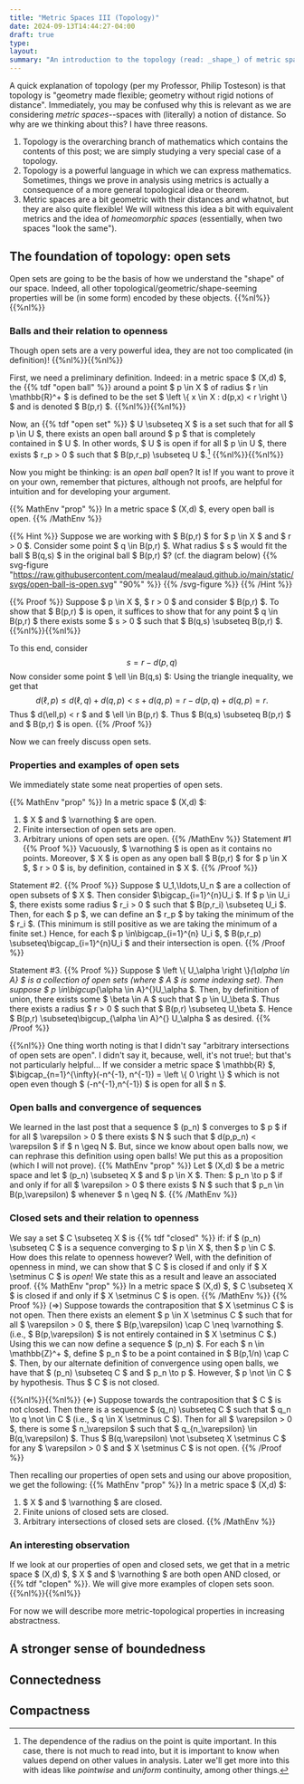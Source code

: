 ```yaml
---
title: "Metric Spaces III (Topology)"
date: 2024-09-13T14:44:27-04:00
draft: true
type:
layout:
summary: "An introduction to the topology (read: _shape_) of metric spaces."
---
```


A quick explanation of topology (per my Professor, Philip Tosteson) is that topology is "geometry made flexible; geometry without rigid notions of distance".
Immediately, you may be confused why this is relevant as we are considering _metric spaces_--spaces with (literally) a notion of distance.
So why are we thinking about this?
I have three reasons.
1. Topology is the overarching branch of mathematics which contains the contents of this post; we are simply studying a very special case of a topology.
2. Topology is a powerful language in which we can express mathematics. 
Sometimes, things we prove in analysis using metrics is actually a consequence of a more general topological idea or theorem. 
3. Metric spaces are a bit geometric with their distances and whatnot, but they are also quite flexible! 
We will witness this idea a bit with equivalent metrics and the idea of _homeomorphic spaces_ (essentially, when two spaces "look the same").


## The foundation of topology: open sets

Open sets are going to be the basis of how we understand the "shape" of our space. 
Indeed, all other topological/geometric/shape-seeming properties will be (in some form) encoded by these objects.
{{%nl%}}{{%nl%}}


### Balls and their relation to openness

Though open sets are a very powerful idea, they are not too complicated (in definition)! 
{{%nl%}}{{%nl%}}

First, we need a preliminary definition.
Indeed: in a metric space $ (X,d) $, the {{% tdf "open ball" %}} around a point $ p \in X $ of radius $ r \in \mathbb{R}^+ $ is defined to be the set $ \left \\{ x \in X : d(p,x) < r \right \\}  $ and is denoted $ B(p,r) $.
{{%nl%}}{{%nl%}}

Now, an {{% tdf "open set" %}} $ U \subseteq X $ is a set such that for all $ p \in U $, there exists an open ball around $ p $ that is completely contained in $ U $. 
In other words, $ U $ is open if for all $ p \in U $, there exists $ r_p > 0 $ such that $ B(p,r_p) \subseteq U $.[^radius is dependent on the point]
{{%nl%}}{{%nl%}}

Now you might be thinking: is an _open ball_ open? 
It is! 
If you want to prove it on your own, remember that pictures, although not proofs, are helpful for intuition and for developing your argument.

{{% MathEnv "prop" %}}
In a metric space $ (X,d) $, every open ball is open.
{{% /MathEnv %}}

{{% Hint %}}
Suppose we are working with $ B(p,r) $ for $ p \in X $ and $ r > 0 $. 
Consider some point $ q \in B(p,r) $. 
What radius $ s $ would fit the ball $ B(q,s) $ in the original ball $ B(p,r) $? (cf. the diagram below)
{{% svg-figure "https://raw.githubusercontent.com/mealaud/mealaud.github.io/main/static/svgs/open-ball-is-open.svg" "90%" %}}
{{%  /svg-figure %}}
{{% /Hint %}}

{{% Proof %}}
Suppose $ p \in X $, $ r > 0 $ and consider $ B(p,r) $. 
To show that $ B(p,r) $ is open, it suffices to show that for any point $ q \in B(p,r) $ there exists some $ s > 0 $ such that $ B(q,s) \subseteq B(p,r) $. 
{{%nl%}}{{%nl%}}

To this end, consider 
$$\begin{equation}
    s = r-d(p,q)
\end{equation}$$
Now consider some point $ \ell \in B(q,s) $:
Using the triangle inequality, we get that
$$\begin{equation}
    d(\ell,p) \leq d(\ell,q) + d(q,p) < s + d(q,p) = r - d(p,q) + d(q,p) = r.
\end{equation}$$
Thus $ d(\ell,p) < r $ and $ \ell \in B(p,r) $.
Thus $ B(q,s) \subseteq B(p,r) $ and $ B(p,r) $ is open.
{{% /Proof %}}

Now we can freely discuss open sets.

### Properties and examples of open sets

We immediately state some neat properties of open sets.

{{% MathEnv "prop" %}}
In a metric space $ (X,d) $:
1. $ X $ and $ \varnothing $ are open.
2. Finite intersection of open sets are open.
3. Arbitrary unions of open sets are open.
{{% /MathEnv %}}
Statement #1
{{% Proof %}}
Vacuously, $ \varnothing $ is open as it contains no points.
Moreover, $ X $ is open as any open ball $ B(p,r) $ for $ p \in X $, $ r > 0 $ is, by definition, contained in $ X $.
{{% /Proof %}}

Statement #2.
{{% Proof %}}
Suppose $ U_1,\ldots,U_n $ are a collection of open subsets of $ X $.
Then consider $\bigcap_{i=1}^{n}U_i $.
If $ p \in U_i $, there exists some radius $ r_i > 0 $ such that $ B(p,r_i) \subseteq U_i $. 
Then, for each $ p $, we can define an $ r_p $ by taking the minimum of the $ r_i $. 
(This minimum is still positive as we are taking the minimum of a finite set.)
Hence, for each $ p \in\bigcap_{i=1}^{n} U_i $, $ B(p,r_p) \subseteq\bigcap_{i=1}^{n}U_i $ and their intersection is open.
{{% /Proof %}}

Statement #3.
{{% Proof %}}
Suppose $ \left \\{ U_\alpha \right \\}_{\alpha \in A} $ is a collection of open sets (where $ A $ is some indexing set).
Then suppose $ p \in\bigcup_{\alpha \in A}^{}U_\alpha $. 
Then, by definition of union, there exists some $ \beta \in A $ such that $ p \in U_\beta $. 
Thus there exists a radius $ r > 0 $ such that $ B(p,r) \subseteq U_\beta $.
Hence $ B(p,r) \subseteq\bigcup_{\alpha \in A}^{} U_\alpha $ as desired.
{{% /Proof %}}

{{%nl%}}
One thing worth noting is that I didn't say "arbitrary intersections of open sets are open".
I didn't say it, because, well, it's not true!; but that's not particularly helpful... 
If we consider a metric space $ \mathbb{R} $, $\bigcap_{n=1}^{\infty}(-n^{-1}, n^{-1}) = \left \\{ 0 \right \\} $ which is not open even though $ (-n^{-1},n^{-1}) $ is open for all $ n $.


### Open balls and convergence of sequences

We learned in the last post that a sequence $ (p_n) $ converges to $ p $ if for all $ \varepsilon > 0 $ there exists $ N $ such that $ d(p,p_n) < \varepsilon $ if $ n \geq N $.
But, since we know about open balls now, we can rephrase this definition using open balls! 
We put this as a proposition (which I will not prove).
{{% MathEnv "prop" %}}
Let $ (X,d) $ be a metric space and let $ (p_n) \subseteq X $ and $ p \in X $.
Then: $ p_n \to p $ if and only if for all $ \varepsilon > 0 $ there exists $ N $ such that $ p_n \in B(p,\varepsilon) $ whenever $ n \geq N $.
{{% /MathEnv %}}




### Closed sets and their relation to openness

We say a set $ C \subseteq X $ is {{% tdf "closed" %}} if: if $ (p_n) \subseteq C $ is a sequence converging to $ p \in X $, then $ p \in C $.
How does this relate to openness however? 
Well, with the definition of openness in mind, we can show that $ C $ is closed if and only if $ X \setminus C $ is _open_! 
We state this as a result and leave an associated proof.
{{% MathEnv "prop" %}}
In a metric space $ (X,d) $, $ C \subseteq X $ is closed if and only if $ X \setminus C $ is open.
{{% /MathEnv %}}
{{% Proof %}}
($\Rightarrow$)
Suppose towards the contraposition that $ X \setminus C $ is not open.
Then there exists an element $ p \in X \setminus C $ such that for all $ \varepsilon > 0 $, there $ B(p,\varepsilon) \cap C \neq \varnothing $. 
(i.e., $ B(p,\varepsilon) $ is not entirely contained in $ X \setminus C $.)
Using this we can now define a sequence $ (p_n) $. 
For each $ n \in \mathbb{Z}^+ $, define $ p_n $ to be a point contained in $ B(p,1/n) \cap C $. 
Then, by our alternate definition of convergence using open balls, we have that $ (p_n) \subseteq C $ and $ p_n \to p $. 
However, $ p \not \in C $ by hypothesis. 
Thus $ C $ is not closed.

{{%nl%}}{{%nl%}}
($\Leftarrow$)
Suppose towards the contraposition that $ C $ is not closed. 
Then there is a sequence $ (q_n) \subseteq C $ such that $ q_n \to q \not \in C $ (i.e., $ q \in X \setminus C $).
Then for all $ \varepsilon > 0 $, there is some $ n_\varepsilon $ such that $ q_{n_\varepsilon} \in B(q,\varepsilon) $. 
Thus $ B(q,\varepsilon) \not \subseteq X \setminus C $ for any $ \varepsilon > 0 $ and $ X \setminus C $ is not open.
{{% /Proof %}}

Then recalling our properties of open sets and using our above proposition, we get the following:
{{% MathEnv "prop" %}}
In a metric space $ (X,d) $: 
1. $ X $ and $ \varnothing $ are closed.
2. Finite unions of closed sets are closed.
3. Arbitrary intersections of closed sets are closed.
{{% /MathEnv %}}

### An interesting observation

If we look at our properties of open and closed sets, we get that in a metric space $ (X,d) $, $ X $ and $ \varnothing $ are both open AND closed, or {{% tdf "clopen" %}}.
We will give more examples of clopen sets soon.
{{%nl%}}{{%nl%}}

For now we will describe more metric-topological properties in increasing abstractness.

## A stronger sense of boundedness



## Connectedness


## Compactness












[^radius is dependent on the point]: The dependence of the radius on the point is quite important. In this case, there is not much to read into, but it is important to know when values depend on other values in analysis. 
Later we'll get more into this with ideas like _pointwise_ and _uniform_ continuity, among other things.
